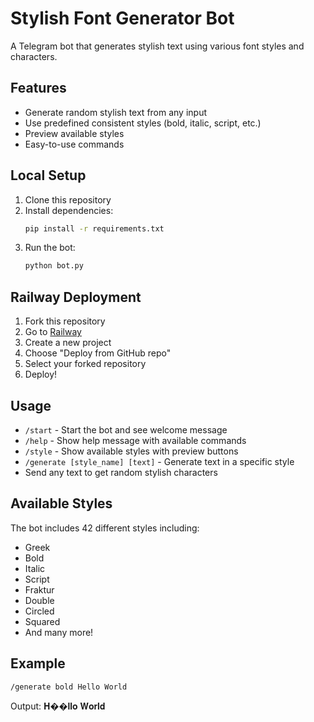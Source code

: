 # Stylish Font Generator Bot

A Telegram bot that generates stylish text using various font styles and characters.

## Features

- Generate random stylish text from any input
- Use predefined consistent styles (bold, italic, script, etc.)
- Preview available styles
- Easy-to-use commands

## Local Setup

1. Clone this repository
2. Install dependencies:
   ```bash
   pip install -r requirements.txt
   ```
3. Run the bot:
   ```bash
   python bot.py
   ```

## Railway Deployment

1. Fork this repository
2. Go to [Railway](https://railway.app/)
3. Create a new project
4. Choose "Deploy from GitHub repo"
5. Select your forked repository
6. Deploy!

## Usage

- `/start` - Start the bot and see welcome message
- `/help` - Show help message with available commands
- `/style` - Show available styles with preview buttons
- `/generate [style_name] [text]` - Generate text in a specific style
- Send any text to get random stylish characters

## Available Styles

The bot includes 42 different styles including:
- Greek
- Bold
- Italic
- Script
- Fraktur
- Double
- Circled
- Squared
- And many more!

## Example

```
/generate bold Hello World
```
Output: 𝐇��𝐥𝐥𝐨 𝐖𝐨𝐫𝐥𝐝 